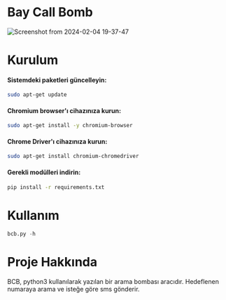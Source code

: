 # Bay Call Bomb
![Screenshot from 2024-02-04 19-37-47](https://github.com/baycpp/BCB/assets/124257665/e0d009d9-d629-4768-8282-c4e7853953e2)

# Kurulum
#### Sistemdeki paketleri güncelleyin:
```bash
sudo apt-get update
```
#### Chromium browser'ı cihazınıza kurun:
```bash
sudo apt-get install -y chromium-browser
```
#### Chrome Driver'ı cihazınıza kurun:
```bash
sudo apt-get install chromium-chromedriver
```
#### Gerekli modülleri indirin:
```bash
pip install -r requirements.txt
```

# Kullanım
```python
bcb.py -h
```

# Proje Hakkında
BCB, python3 kullanılarak yazılan bir arama bombası aracıdır. Hedeflenen numaraya arama ve isteğe göre sms gönderir.
